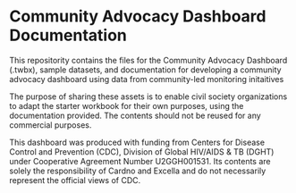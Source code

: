 # Community Advocacy Dashboard Documentation
This repositority contains the files for the Community Advocacy Dashboard (.twbx), sample datasets, and documentation for developing a community advocacy dashboard using data from community-led monitoring initaitives

The purpose of sharing these assets is to enable civil society organizations to adapt the starter workbook for their own purposes, using the documentation provided. The contents should not be reused for any commercial purposes.

This dashboard was produced with funding from Centers for Disease Control and Prevention (CDC), Division of Global HIV/AIDS & TB (DGHT) under Cooperative Agreement Number U2GGH001531.  Its contents are solely the responsibility of Cardno and Excella and do not necessarily represent the official views of CDC.
